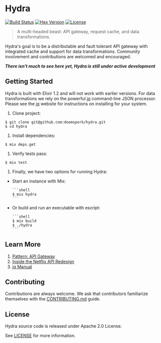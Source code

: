 # Hydra

[![Build Status][travis-img]][travis] [![Hex Version][hex-img]][hex] [![License][license-img]][license]

[travis-img]: https://travis-ci.org/doomspork/hydra.png?branch=master
[travis]: https://travis-ci.org/doomspork/hydra
[hex-img]: https://img.shields.io/hexpm/v/hydra.svg
[hex]: https://hex.pm/packages/hydra
[license-img]: https://img.shields.io/badge/license-Apache%202.0-blue.svg
[license]: http://opensource.org/licenses/Apache-2.0

> A multi-headed beast: API gateway, request cache, and data transformations.

Hydra's goal is to be a distributable and fault tolerant API gateway with integrated cache and support for data transformations.  Community involvement and contributions are welcomed and encouraged.

___There isn't much to see here yet, Hydra is still under active development___

## Getting Started

Hydra is built with Elixir 1.2 and will not work with earlier versions.  For data transformations we rely on the powerful [jq][jq] command-line JSON processor.  Please see the [jq][jq] website for instructions on installing for your system.

[jq]: https://github.com/stedolan/jq

1. Clone project:

  ```shell
  $ git clone git@github.com:doomspork/hydra.git
  $ cd hydra
  ```

1. Install dependencies:

  ```shell
  $ mix deps.get
  ```

1. Verify tests pass:

  ```shell
  $ mix test
  ```

1. Finally, we have two options for running Hydra:

  - Start an instance with Mix:

  		```shell
  		$ mix hydra
  		```
  
  - Or build and run an executable with escript:
  
  		```shell
  		$ mix build
  		$ ./hydra
  		```

## Learn More

1. [Pattern: API Gateway][1]
1. [Inside the Netflix API Redesign][2]
1. [jq Manual][3]

[1]:http://microservices.io/patterns/apigateway.html
[2]:http://techblog.netflix.com/2012/07/embracing-differences-inside-netflix.html
[3]:https://stedolan.github.io/jq/manual/
 
## Contributing

Contributions are always welcome.  We ask that contributors familiarize themselves with the [CONTRIBUTING.md](CONTRIBUTING.md) guide.

## License

Hydra source code is released under Apache 2.0 License.

See [LICENSE](LICENSE) for more information.
